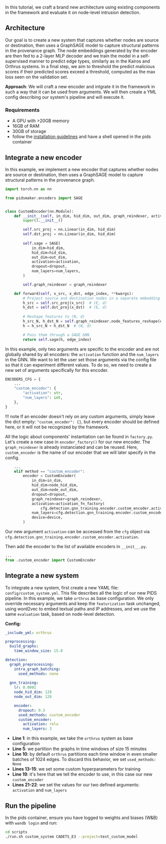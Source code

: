 In this tutorial, we craft a brand new architecture using existing components in the framework and evaluate it on node-level intrusion detection.

## Architecture

Our goal is to create a new system that captures whether nodes are source or destination, then uses a GraphSAGE model to capture structural patterns in the provenance graph.
The node embeddings generated by the encoder are then fed to a 2-layer MLP decoder and we train the model in a self-supervised manner to predict edge types, similarly as in the Kairos and Orthrus systems.
In a final step, we aim to threshold the predict malicious scores if their predicted scores exceed a threshold, computed as the max loss seen on the validation set.

**Approach**: We will craft a new encoder and intgrate it in the framework in such a way that it can be used from arguments. We will then create a YML config describing our system's pipeline and will execute it.

### Requirements

- A GPU with >20GB memory
- 16GB of RAM
- 30GB of storage
- follow the [installation guidelines](ten-minute-install.md) and have a shell opened in the pids container

## Integrate a new encoder

In this example, we implement a new encoder that captures whether nodes are source or destination, then uses a GraphSAGE model to capture structural patterns in the provenance graph.


``` py title="encoders/custom_encoder.py"
import torch.nn as nn

from pidsmaker.encoders import SAGE


class CustomEncoder(nn.Module):
    def __init__(self, in_dim, hid_dim, out_dim, graph_reindexer, activation, dropout, num_layers, device):
        super().__init__()

        self.src_proj = nn.Linear(in_dim, hid_dim)
        self.dst_proj = nn.Linear(in_dim, hid_dim)
        
        self.sage = SAGE(
            in_dim=hid_dim,
            hid_dim=hid_dim,
            out_dim=out_dim,
            activation=activation,
            dropout=dropout,
            num_layers=num_layers,
        )

        self.graph_reindexer = graph_reindexer

    def forward(self, x_src, x_dst, edge_index, **kwargs):
        # Project source and destination nodes in a separate embedding space
        h_src = self.src_proj(x_src)  # (E, d)
        h_dst = self.dst_proj(x_dst)  # (E, d)
        
        # Reshape features to (N, d)
        h_src_N, h_dst_N = self.graph_reindexer.node_features_reshape(edge_index, h_src, h_dst, x_is_tuple=True)
        h = h_src_N + h_dst_N  # (N, d)

        # Pass them through a SAGE GNN
        return self.sage(h, edge_index)
```

In this example, only two arguments are specific to the encoder and are not globally shared by all encoders: the `activation` function and the `num_layers` in the GNN. We want to let the user set those arguments via the config file so that it can experiment different values.
To do so, we need to create a new set of arguments specifically for this encoder.

``` py title="config/config.py"
ENCODERS_CFG = {
    ...
    "custom_encoder": {
        "activation": str,
        "num_layers": int,
    },
}
```

!!! note
    If an encoder doesn't rely on any custom arguments, simply leave the dict empty: `"custom_encoder": {}`, but every encoder should be defined here, or it will not be recognized by the framework.

All the logic about components' instantiation can be found in `factory.py`. Let's create a new case in `encoder_factory()` for our new encoder. The `graph_reindexer` is already instanciated and can be reused. Here, `custom_encoder` is the name of our encoder that we will later specify in the config.

``` py hl_lines="9 10 11" title="factory.py: encoder_factory()"
    ...
    elif method == "custom_encoder":
        encoder = CustomEncoder(
            in_dim=in_dim,
            hid_dim=node_hid_dim,
            out_dim=node_out_dim,
            dropout=dropout,
            graph_reindexer=graph_reindexer,
            activation=activation_fn_factory(
                cfg.detection.gnn_training.encoder.custom_encoder.activation),
            num_layers=cfg.detection.gnn_training.encoder.custom_encoder.num_layers,
            device=device,
        )
```

Our new argument `activation` can be accessed from the `cfg` object via `cfg.detection.gnn_training.encoder.custom_encoder.activation`.

Then add the encoder to the list of available encoders in `__init__.py`.

``` py title="encoders/__init__.py"
...
from .custom_encoder import CustomEncoder
```

## Integrate a new system

To integrate a new system, first create a new YAML file: `config/custom_system.yml`. This file describes all the logic of our new PIDS pipeline.
In this example, we take `orthrus` as base configuration. We only override necessary arguments and keep the `featurization` task unchanged, using word2vec to embed textual paths and IP addresses, and we use the same `evaluation` task, based on node-level detection.

**Config:**

``` yaml title="config/custom_system.yml" linenums="1"
_include_yml: orthrus

preprocessing:
  build_graphs:
    time_window_size: 15.0

detection:
  graph_preprocessing:
    intra_graph_batching:
      used_methods: none
  
  gnn_training:
    lr: 0.0001
    node_hid_dim: 128
    node_out_dim: 128

    encoder:
      dropout: 0.3
      used_methods: custom_encoder
      custom_encoder:
        activation: relu
        num_layers: 3
```

- **Line 1**: in this example, we take the `orthrus` system as base configuration
- **Line 5**: we partition the graphs in time windows of size 15 minutes
- **Line 10**: by default `orthrus` partitions each time window in even smaller batches of 1024 edges. To discard this behavior, we set `used_methods: None`
- **Lines 13-15**: we set some custom hyperparameters for training
- **Line 19**: it's here that we tell the encoder to use, in this case our new `custom_encoder`
- **Lines 21-22**: we set the values for our two defined arguments: `activation` and `num_layers`

## Run the pipeline

In the pids container, ensure you have logged to weights and biases (W&B) with `wandb login` and run:

``` sh
cd scripts
./run.sh custom_system CADETS_E3 --project=test_custom_model
```
